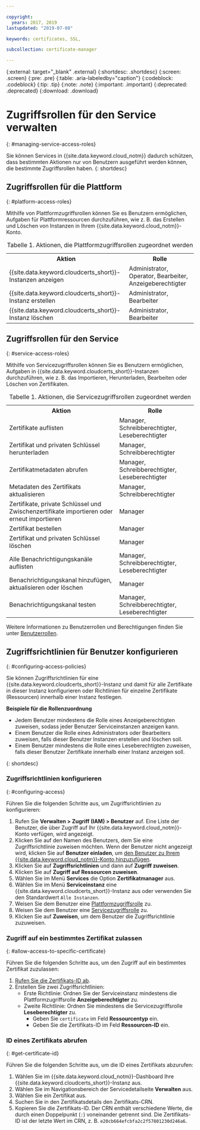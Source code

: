 ```yaml
---

copyright:
  years: 2017, 2019
lastupdated: "2019-07-08"

keywords: certificates, SSL,

subcollection: certificate-manager

---
```


{:external: target="_blank" .external}
{:shortdesc: .shortdesc}
{:screen: .screen}
{:pre: .pre}
{:table: .aria-labeledby="caption"}
{:codeblock: .codeblock}
{:tip: .tip}
{:note: .note}
{:important: .important}
{:deprecated: .deprecated}
{:download: .download}

# Zugriffsrollen für den Service verwalten
{: #managing-service-access-roles}

Sie können Services in {{site.data.keyword.cloud_notm}} dadurch schützen, dass bestimmten Aktionen nur von Benutzern ausgeführt werden können, die bestimmte Zugriffsrollen haben.
{: shortdesc}

## Zugriffsrollen für die Plattform
{: #platform-access-roles}

Mithilfe von Plattformzugriffsrollen können Sie es Benutzern ermöglichen, Aufgaben für Plattformressourcen durchzuführen, wie z. B. das Erstellen und Löschen von Instanzen in Ihrem {{site.data.keyword.cloud_notm}}-Konto.

<table>
<caption> Tabelle 1. Aktionen, die Plattformzugriffsrollen zugeordnet werden</caption>
  <tr>
    <th> Aktion </th>
    <th> Rolle </th>
  </tr>
  <tr>
    <td>{{site.data.keyword.cloudcerts_short}}-Instanzen anzeigen</td>
    <td> Administrator, Operator, Bearbeiter, Anzeigeberechtigter </td>
  </tr>
  <tr>
    <td>{{site.data.keyword.cloudcerts_short}}-Instanz erstellen</td>
    <td> Administrator, Bearbeiter </td>
  </tr>
  <tr>
    <td>{{site.data.keyword.cloudcerts_short}}-Instanz löschen</td>
    <td> Administrator, Bearbeiter </td>
  </tr>
</table>

## Zugriffsrollen für den Service
{: #service-access-roles}

Mithilfe von Servicezugriffsrollen können Sie es Benutzern ermöglichen, Aufgaben in {{site.data.keyword.cloudcerts_short}}-Instanzen durchzuführen, wie z. B. das Importieren, Herunterladen, Bearbeiten oder Löschen von Zertifikaten.

<table>
<caption> Tabelle 1. Aktionen, die Servicezugriffsrollen zugeordnet werden</caption>
  <tr>
    <th> Aktion </th>
    <th> Rolle </th>
  </tr>
  <tr>
    <td>Zertifikate auflisten</td>
    <td> Manager, Schreibberechtigter, Leseberechtigter </td>
  </tr>
  <tr>
    <td>Zertifikat und privaten Schlüssel herunterladen </td>
    <td> Manager, Schreibberechtigter </td>
  </tr>
  <tr>
     <td>Zertifikatmetadaten abrufen </td>
     <td> Manager, Schreibberechtigter, Leseberechtigter </td>
  </tr>      
  <tr>
    <td>Metadaten des Zertifikats aktualisieren</td>
    <td> Manager, Schreibberechtigter </td>
  </tr>
  <tr>
    <td>Zertifikate, private Schlüssel und Zwischenzertifikate importieren oder erneut importieren </td>
    <td> Manager </td>
  </tr>
  <tr>
    <td>Zertifikat bestellen </td>
    <td> Manager </td>
  </tr>
  <tr>
    <td>Zertifikat und privaten Schlüssel löschen </td>
    <td> Manager </td>
  </tr>
      <tr>
        <td>Alle Benachrichtigungskanäle auflisten </td>
        <td> Manager, Schreibberechtigter, Leseberechtigter </td>
      </tr>
   <tr>
     <td>Benachrichtigungskanal hinzufügen, aktualisieren oder löschen </td>
     <td> Manager </td>
   </tr>
     <tr>
       <td>Benachrichtigungskanal testen </td>
       <td> Manager, Schreibberechtigter, Leseberechtigter </td>
     </tr>

</table>

Weitere Informationen zu Benutzerrollen und Berechtigungen finden Sie unter [Benutzerrollen](/docs/iam?topic=iam-userroles#userroles).

## Zugriffsrichtlinien für Benutzer konfigurieren
{: #configuring-access-policies}

Sie können Zugriffsrichtlinien für eine {{site.data.keyword.cloudcerts_short}}-Instanz und damit für alle Zertifikate in dieser Instanz konfigurieren oder Richtlinien für einzelne Zertifikate (Ressourcen) innerhalb einer Instanz festlegen. 

**Beispiele für die Rollenzuordnung**

* Jedem Benutzer mindestens die Rolle eines Anzeigeberechtigten zuweisen, sodass jeder Benutzer Serviceinstanzen anzeigen kann.
* Einem Benutzer die Rolle eines Administrators oder Bearbeiters zuweisen, falls dieser Benutzer Instanzen erstellen und löschen soll.
* Einem Benutzer mindestens die Rolle eines Leseberechtigten zuweisen, falls dieser Benutzer Zertifikate innerhalb einer Instanz anzeigen soll.

{: shortdesc}

### Zugriffsrichtlinien konfigurieren
{: #configuring-access}

Führen Sie die folgenden Schritte aus, um Zugriffsrichtlinien zu konfigurieren:

1. Rufen Sie **Verwalten > Zugriff (IAM) > Benutzer** auf. Eine Liste der Benutzer, die über Zugriff auf Ihr {{site.data.keyword.cloud_notm}}-Konto verfügen, wird angezeigt.
2. Klicken Sie auf den Namen des Benutzers, dem Sie eine Zugriffsrichtlinie zuweisen möchten. Wenn der Benutzer nicht angezeigt wird, klicken Sie auf **Benutzer einladen**, um [den Benutzer zu Ihrem {{site.data.keyword.cloud_notm}}-Konto hinzuzufügen](/docs/iam?topic=iam-iamuserinv#iamuserinv).
3. Klicken Sie auf **Zugriffsrichtlinien** und dann auf **Zugriff zuweisen**.
4. Klicken Sie auf **Zugriff auf Ressourcen zuweisen**.
5. Wählen Sie im Menü **Services** die Option **Zertifikatmanager** aus.
6. Wählen Sie im Menü **Serviceinstanz** eine {{site.data.keyword.cloudcerts_short}}-Instanz aus oder verwenden Sie den Standardwert `Alle Instanzen`.
7. Weisen Sie dem Benutzer eine [Plattformzugriffsrolle](/docs/services/certificate-manager?topic=certificate-manager-managing-service-access-roles#platform-access-roles) zu.
8. Weisen Sie dem Benutzer eine [Servicezugriffsrolle](/docs/services/certificate-manager?topic=certificate-manager-managing-service-access-roles#service-access-roles) zu.
9. Klicken Sie auf **Zuweisen**, um dem Benutzer die Zugriffsrichtlinie zuzuweisen.

### Zugriff auf ein bestimmtes Zertifikat zulassen
{: #allow-access-to-specific-certificate}

Führen Sie die folgenden Schritte aus, um den Zugriff auf ein bestimmtes Zertifikat zuzulassen:

1. [Rufen Sie die Zertifikats-ID ab](/docs/services/certificate-manager?topic=certificate-manager-managing-service-access-roles#get-certificate-id).
2. Erstellen Sie zwei Zugriffsrichtlinien:
   - Erste Richtlinie: Ordnen Sie der Serviceinstanz mindestens die Plattformzugriffsrolle **Anzeigeberechtigter** zu.
   - Zweite Richtlinie: Ordnen Sie mindestens die Servicezugriffsrolle **Leseberechtigter** zu.
     - Geben Sie `certificate` im Feld **Ressourcentyp** ein.
     - Geben Sie die Zertifikats-ID im Feld **Ressourcen-ID** ein.

### ID eines Zertifikats abrufen
{: #get-certificate-id}

Führen Sie die folgenden Schritte aus, um die ID eines Zertifikats abzurufen:

1. Wählen Sie im {{site.data.keyword.cloud_notm}}-Dashboard Ihre {{site.data.keyword.cloudcerts_short}}-Instanz aus.
2. Wählen Sie im Navigationsbereich der Servicedetailseite **Verwalten** aus.
3. Wählen Sie ein Zertifikat aus.
4. Suchen Sie in den Zertifikatsdetails den Zertifikats-CRN.
5. Kopieren Sie die Zertifikats-ID. Der CRN enthält verschiedene Werte, die durch einen Doppelpunkt (`:`) voneinander getrennt sind. Die Zertifikats-ID ist der letzte Wert im CRN, z. B. `e20cb664efcbfa2c2f57801230d246a6`.
